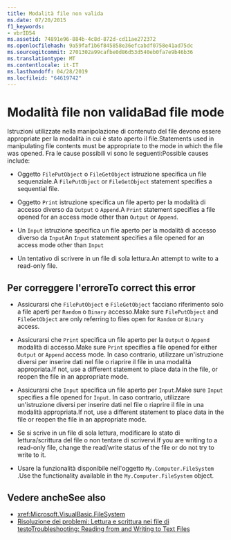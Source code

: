 ```yaml
---
title: Modalità file non valida
ms.date: 07/20/2015
f1_keywords:
- vbrID54
ms.assetid: 74891e96-884b-4c8d-872d-cd11ae272372
ms.openlocfilehash: 9a59faf1b6f845858e36efcabdf0758e41ad75dc
ms.sourcegitcommit: 2701302a99cafbe0d86d53d540eb0fa7e9b46b36
ms.translationtype: MT
ms.contentlocale: it-IT
ms.lasthandoff: 04/28/2019
ms.locfileid: "64619742"
---
```

# <a name="bad-file-mode"></a><span data-ttu-id="5a523-102">Modalità file non valida</span><span class="sxs-lookup"><span data-stu-id="5a523-102">Bad file mode</span></span>
<span data-ttu-id="5a523-103">Istruzioni utilizzate nella manipolazione di contenuto del file devono essere appropriate per la modalità in cui è stato aperto il file.</span><span class="sxs-lookup"><span data-stu-id="5a523-103">Statements used in manipulating file contents must be appropriate to the mode in which the file was opened.</span></span> <span data-ttu-id="5a523-104">Fra le cause possibili vi sono le seguenti:</span><span class="sxs-lookup"><span data-stu-id="5a523-104">Possible causes include:</span></span>  
  
- <span data-ttu-id="5a523-105">Oggetto `FilePutObject` o `FileGetObject` istruzione specifica un file sequenziale.</span><span class="sxs-lookup"><span data-stu-id="5a523-105">A `FilePutObject` or `FileGetObject` statement specifies a sequential file.</span></span>  
  
- <span data-ttu-id="5a523-106">Oggetto `Print` istruzione specifica un file aperto per la modalità di accesso diverso da `Output` o `Append`.</span><span class="sxs-lookup"><span data-stu-id="5a523-106">A `Print` statement specifies a file opened for an access mode other than `Output` or `Append`.</span></span>  
  
- <span data-ttu-id="5a523-107">Un `Input` istruzione specifica un file aperto per la modalità di accesso diverso da `Input`</span><span class="sxs-lookup"><span data-stu-id="5a523-107">An `Input` statement specifies a file opened for an access mode other than `Input`</span></span>  
  
- <span data-ttu-id="5a523-108">Un tentativo di scrivere in un file di sola lettura.</span><span class="sxs-lookup"><span data-stu-id="5a523-108">An attempt to write to a read-only file.</span></span>  
  
## <a name="to-correct-this-error"></a><span data-ttu-id="5a523-109">Per correggere l'errore</span><span class="sxs-lookup"><span data-stu-id="5a523-109">To correct this error</span></span>  
  
- <span data-ttu-id="5a523-110">Assicurarsi che `FilePutObject` e `FileGetObject` facciano riferimento solo a file aperti per `Random` o `Binary` accesso.</span><span class="sxs-lookup"><span data-stu-id="5a523-110">Make sure `FilePutObject` and `FileGetObject` are only referring to files open for `Random` or `Binary` access.</span></span>  
  
- <span data-ttu-id="5a523-111">Assicurarsi che `Print` specifica un file aperto per la `Output` o `Append` modalità di accesso.</span><span class="sxs-lookup"><span data-stu-id="5a523-111">Make sure `Print` specifies a file opened for either `Output` or `Append` access mode.</span></span> <span data-ttu-id="5a523-112">In caso contrario, utilizzare un'istruzione diversi per inserire dati nel file o riaprire il file in una modalità appropriata.</span><span class="sxs-lookup"><span data-stu-id="5a523-112">If not, use a different statement to place data in the file, or reopen the file in an appropriate mode.</span></span>  
  
- <span data-ttu-id="5a523-113">Assicurarsi che `Input` specifica un file aperto per `Input`.</span><span class="sxs-lookup"><span data-stu-id="5a523-113">Make sure `Input` specifies a file opened for `Input`.</span></span> <span data-ttu-id="5a523-114">In caso contrario, utilizzare un'istruzione diversi per inserire dati nel file o riaprire il file in una modalità appropriata.</span><span class="sxs-lookup"><span data-stu-id="5a523-114">If not, use a different statement to place data in the file or reopen the file in an appropriate mode.</span></span>  
  
- <span data-ttu-id="5a523-115">Se si scrive in un file di sola lettura, modificare lo stato di lettura/scrittura del file o non tentare di scrivervi.</span><span class="sxs-lookup"><span data-stu-id="5a523-115">If you are writing to a read-only file, change the read/write status of the file or do not try to write to it.</span></span>  
  
- <span data-ttu-id="5a523-116">Usare la funzionalità disponibile nell'oggetto `My.Computer.FileSystem` .</span><span class="sxs-lookup"><span data-stu-id="5a523-116">Use the functionality available in the `My.Computer.FileSystem` object.</span></span>  
  
## <a name="see-also"></a><span data-ttu-id="5a523-117">Vedere anche</span><span class="sxs-lookup"><span data-stu-id="5a523-117">See also</span></span>

- <xref:Microsoft.VisualBasic.FileSystem>
- [<span data-ttu-id="5a523-118">Risoluzione dei problemi: Lettura e scrittura nei file di testo</span><span class="sxs-lookup"><span data-stu-id="5a523-118">Troubleshooting: Reading from and Writing to Text Files</span></span>](../../../visual-basic/developing-apps/programming/drives-directories-files/troubleshooting-reading-from-and-writing-to-text-files.md)
